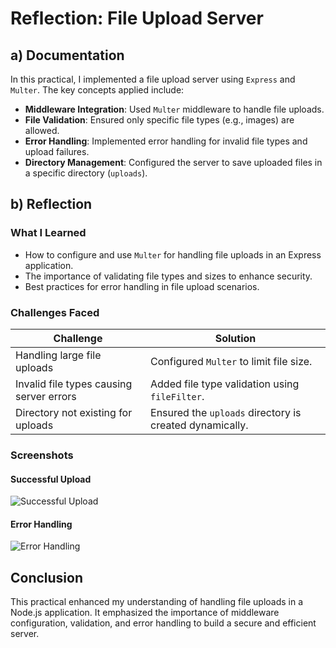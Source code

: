 # Reflection: File Upload Server

## a) Documentation

In this practical, I implemented a file upload server using `Express` and `Multer`. The key concepts applied include:

- **Middleware Integration**: Used `Multer` middleware to handle file uploads.
- **File Validation**: Ensured only specific file types (e.g., images) are allowed.
- **Error Handling**: Implemented error handling for invalid file types and upload failures.
- **Directory Management**: Configured the server to save uploaded files in a specific directory (`uploads`).

## b) Reflection

### What I Learned
- How to configure and use `Multer` for handling file uploads in an Express application.
- The importance of validating file types and sizes to enhance security.
- Best practices for error handling in file upload scenarios.

### Challenges Faced
| Challenge                                         | Solution                                          |
|--------------------------------------------------|--------------------------------------------------|
| Handling large file uploads                      | Configured `Multer` to limit file size.          |
| Invalid file types causing server errors         | Added file type validation using `fileFilter`.   |
| Directory not existing for uploads               | Ensured the `uploads` directory is created dynamically. |

### Screenshots
#### Successful Upload
![Successful Upload](upload-success.jpg)

#### Error Handling
![Error Handling](upload-error.jpg)

## Conclusion
This practical enhanced my understanding of handling file uploads in a Node.js application. It emphasized the importance of middleware configuration, validation, and error handling to build a secure and efficient server.
